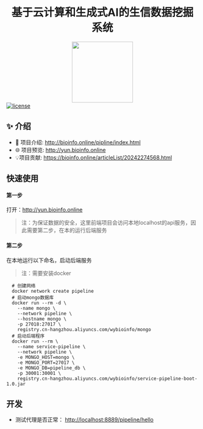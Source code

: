 

<h1 align="center">基于云计算和生成式AI的生信数据挖掘系统</h1>



<div align="center">
  <a href="https://bioinfo.online/pipline/index.html">	<img src="https://bioinfo.online/logo.svg"  style="    width: 10rem;"></a>
</div>

<a href="https://github.com/WinmezzZ/react-antd-admin/blob/master/LICENSE">
  <img src="https://img.shields.io/github/license/mashape/apistatus.svg" alt="license">
</a>

## ✨ 介绍

+ 📜 项目介绍: <http://bioinfo.online/pipline/index.html>
+ 🌐 项目预览: <http://yun.bioinfo.online>
+ 💡项目贡献: <https://bioinfo.online/articleList/20242274568.html>

## 快速使用
#### 第一步
打开：<http://yun.bioinfo.online>
> 注：为保证数据的安全，这里前端项目会访问本地localhost的api服务，因此需要第二步，在本的运行后端服务
#### 第二步
在本地运行以下命名，启动后端服务
> 注：需要安装docker
```
  # 创建网络
  docker network create pipeline
  # 启动mongo数据库
  docker run --rm -d \
    --name mongo \
    --network pipeline \
    --hostname mongo \
    -p 27018:27017 \
    registry.cn-hangzhou.aliyuncs.com/wybioinfo/mongo
  # 启动后端程序
  docker run --rm \
    --name service-pipeline \
    --network pipeline \
    -e MONGO_HOST=mongo \
    -e MONGO_PORT=27017 \
    -e MONGO_DB=pipeline_db \ 
    -p 30001:30001 \
    registry.cn-hangzhou.aliyuncs.com/wybioinfo/service-pipeline-boot-1.0.jar
```



## 开发
+ 测试代理是否正常： <http://localhost:8889/pipeline/hello>

